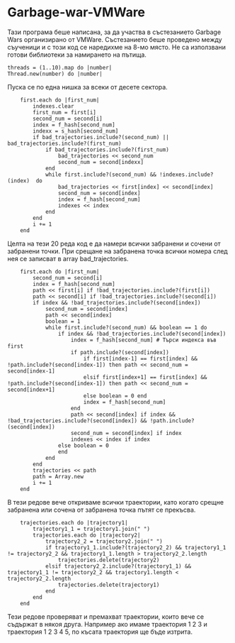 # Garbage-war-VMWare

Тази програма беше написана, за да участва в състезанието Garbage Wars организирано от VMWare. Състезанието беше проведено между съученици и с този код се наредихме на 8-мо място.
Не са използвани готови библиотеки за намирането на пътища. 

	threads = (1..10).map do |number| 	
	Thread.new(number) do |number|
	
Пуска се по една нишка за всеки от десете сектора.

		first.each do |first_num|
			indexes.clear
			first_num = first[i]
			second_num = second[i]
			index = f_hash[second_num]
			indexx = s_hash[second_num]
			if bad_trajectories.include?(second_num) || bad_trajectories.include?(first_num)
				if bad_trajectories.include?(first_num)
					bad_trajectories << second_num
					second_num = second[indexx]
				end
				while first.include?(second_num) && !indexes.include?(index)  do
					bad_trajectories << first[index] << second[index]
					second_num = second[index]
					index = f_hash[second_num]
					indexes << index					
				end
			end
			i += 1
		end
		
Целта на тези 20 реда код е да намери всички забранени и сочени от забранени точки. При срещане на забранена точка всички номера след нея се записват в array bad_trajectories.

		first.each do |first_num|
			second_num = second[i]
			index = f_hash[second_num]
			path << first[i] if !bad_trajectories.include?(first[i])
			path << second[i] if !bad_trajectories.include?(second[i])
			if index && !bad_trajectories.include?(second[index])
				second_num = second[index]
				path << second[index]
				boolean = 1
				while first.include?(second_num) && boolean == 1 do
					if index && !bad_trajectories.include?(second[index])
						index = f_hash[second_num] # Търси индекса във first
						if path.include?(second[index])
							if first[index-1] == first[index] && !path.include?(second[index-1]) then path << second_num = second[index-1] 
							elsif first[index+1] == first[index] && !path.include?(second[index-1]) then path << second_num = second[index+1] 
							else boolean = 0 end
							index = f_hash[second_num]
						end
						path << second[index] if index && !bad_trajectories.include?(second[index]) && !path.include?(second[index])
						second_num = second[index] if index
						indexes << index if index
					else boolean = 0
					end
				end
			end
			trajectories << path
			path = Array.new
			i += 1
		end
		
В тези редове вече откриваме всички траектории, като когато срещне забранена или сочена от забранена точка пътят се прекъсва.

		trajectories.each do |trajectory1| 
			trajectory1_1 = trajectory1.join(" ")
			trajectories.each do |trajectory2|
				trajectory2_2 = trajectory2.join(" ")
				if trajectory1_1.include?(trajectory2_2) && trajectory1_1 != trajectory2_2 && trajectory1_1.length > trajectory2_2.length
					trajectories.delete(trajectory2) 
				elsif trajectory2_2.include?(trajectory1_1) && trajectory1_1 != trajectory2_2 && trajectory1.length < trajectory2_2.length
					trajectories.delete(trajectory1) 
				end
			end
		end
		
Тези редове проверяват и премахват траектории, които вече се съдържат в някоя друга.
Например ако имаме траектория 1 2 3 и траектория 1 2 3 4 5, по късата траектория ще бъде изтрита.
